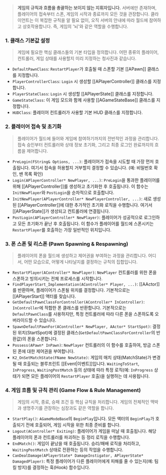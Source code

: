 > **게임의 규칙과 흐름을 총괄하는 보이지 않는 지휘자입니다.** 서버에만 존재하며, 플레이어의 접속부터 스폰, 게임의 시작과 종료까지 모든 것을 관장합니다. 클라이언트는 이 복잡한 규칙을 알 필요 없이, 오직 서버의 안내에 따라 월드에 참여하고 상호작용합니다. 즉, 게임의 '뇌'와 같은 역할을 수행합니다.
 
### **1. 클래스 기본값 설정**
> 게임에 필요한 핵심 클래스들의 기본 타입을 정의합니다. 어떤 종류의 플레이어, 컨트롤러, 게임 상태를 사용할지 미리 지정하는 청사진과 같습니다.
* `DefaultPawnClass`: `RestartPlayer`가 호출될 때 스폰할 기본 [[APawn]] 클래스를 지정합니다.
* `PlayerControllerClass`: `Login` 시 생성할 [[APlayerController]] 클래스를 지정합니다.
* `PlayerStateClass`: `Login` 시 생성할 [[APlayerState]] 클래스를 지정합니다.
* `GameStateClass`: 이 게임 모드와 함께 사용할 [[AGameStateBase]] 클래스를 지정합니다.
* `HUDClass`: 플레이어 컨트롤러가 사용할 기본 HUD 클래스를 지정합니다.

### **2. 플레이어 접속 및 초기화**
> 플레이어가 월드에 들어와 게임에 참여하기까지의 전반적인 과정을 관리합니다. 접속 승인부터 컨트롤러와 상태 정보 초기화, 그리고 최종 로그인 완료까지의 흐름을 제어합니다.
* `PreLogin(FString& Options, ...)`:
	플레이어가 접속을 시도할 때 가장 먼저 호출됩니다. 여기서 접속을 허용할지 거부할지 결정할 수 있습니다. (예: 비밀번호 확인, 밴 목록 확인)
* `Login(APlayerController* NewPlayer, ...)`:
	`PreLogin`을 통과한 플레이어를 위해 [[APlayerController]]를 생성하고 초기화한 후 호출됩니다. 이 함수는 `InitNewPlayer`와 `PostLogin`을 순차적으로 호출합니다.
* `InitNewPlayer(APlayerController* NewPlayerController, ...)`:
	새로 생성된 [[APlayerController]]에 대한 추가적인 초기화 로직을 수행합니다. 여기서 [[APlayerState]]가 생성되고 컨트롤러에 연결됩니다.
* `PostLogin(APlayerController* NewPlayer)`:
	플레이어가 성공적으로 로그인하고 모든 초기화가 끝난 후 호출됩니다. 이 함수가 플레이어를 월드에 스폰시키는 `RestartPlayer`를 호출하는 가장 일반적인 위치입니다.

### **3. 폰 스폰 및 리스폰 (Pawn Spawning & Respawning)**
> 플레이어의 폰을 월드에 생성하고 제어권을 부여하는 과정을 관리합니다. 어디서, 어떤 모습으로, 어떻게 나타날지를 결정하는 규칙의 집합입니다.
* `RestartPlayer(AController* NewPlayer)`:
	`NewPlayer` 컨트롤러를 위한 폰을 스폰하고 빙의시키는 전체 프로세스를 시작합니다.
* `FindPlayerStart_Implementation(AController* Player, ...)`:
	[[AActor]]를 반환하며, 플레이어가 스폰될 위치를 결정합니다. 기본적으로는 [[APlayerStart]] 액터를 찾습니다.
* `GetDefaultPawnClassForController(AController* InController)`:
	`InController`에 적합한 폰 클래스를 반환합니다. 기본적으로는 `DefaultPawnClass`를 사용하지만, 특정 컨트롤러에 따라 다른 폰을 스폰하도록 오버라이드할 수 있습니다.
* `SpawnDefaultPawnFor(AController* NewPlayer, AActor* StartSpot)`:
	결정된 위치(StartSpot)에 결정된 클래스(`GetDefaultPawnClassForController`의 반환값)의 폰을 스폰합니다.
* `Possess(APawn* InPawn)`: `NewPlayer` 컨트롤러의 이 함수를 호출하여, 방금 스폰된 폰에 대한 제어권을 부여합니다.
* `K2_OnSetMatchState(FName NewState)`:
	게임의 매치 상태(MatchState)가 변경될 때 호출되는 블루프린트 [[Event|이벤트]]입니다. `WaitingToStart`, `InProgress`, `WaitingPostMatch` 등의 상태에 따라 특정 로직(예: `InProgress` 상태가 되면 모든 플레이어의 `RestartPlayer` 호출)을 실행하는 데 사용됩니다.

### **4. 게임 흐름 및 규칙 관리 (Game Flow & Rule Management)**
> 게임의 시작, 종료, 승패 조건 등 핵심 규칙을 처리합니다. 게임의 전체적인 맥박과 생명주기를 관장하는 심장과도 같은 역할을 합니다.
* `StartPlay()`: `AGameModeBase`의 `BeginPlay`입니다. 모든 액터의 `BeginPlay`가 호출되기 전에 호출되어, 게임 시작을 위한 최종 준비를 합니다.
* `Logout(AController* Exiting)`:
	플레이어가 게임을 떠날 때 호출됩니다. 해당 플레이어의 폰과 컨트롤러를 파괴하는 등 정리 로직을 수행합니다.
* `EndMatch()`:
	게임이 끝났을 때 호출됩니다. 승리/패배 로직을 처리하고, `WaitingPostMatch` 상태로 전환하는 등의 작업을 수행합니다.
* `CanDealDamage(APlayerState* DamageInstigator, APlayerState* DamagedPlayer)`:
	특정 플레이어가 다른 플레이어에게 피해를 줄 수 있는지(예: 팀킬 방지)를 결정하는 훅(Hook) 함수입니다.